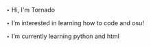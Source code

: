 ‣ Hi, I'm Tornado

‣ I’m interested in learning how to code and osu!

‣ I’m currently learning python and html




